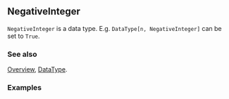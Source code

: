 ## NegativeInteger

`NegativeInteger` is a data type. E.g. `DataType[n, NegativeInteger]` can be set to `True`.

### See also

[Overview](Extra/FeynCalc.md), [DataType](DataType.md).

### Examples